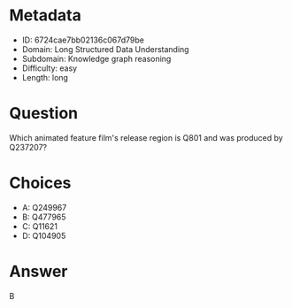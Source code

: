 # Metadata

- ID: 6724cae7bb02136c067d79be
- Domain: Long Structured Data Understanding
- Subdomain: Knowledge graph reasoning
- Difficulty: easy
- Length: long

# Question

Which animated feature film's release region is Q801 and was produced by Q237207?

# Choices

- A: Q249967
- B: Q477965
- C: Q11621
- D: Q104905

# Answer

B

